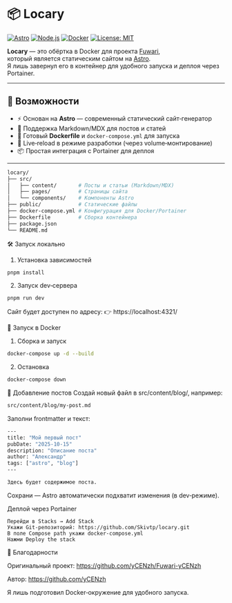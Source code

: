
# 📦 Locary

[![Astro](https://img.shields.io/badge/Astro-Static%20Site%20Generator-BC52EE?logo=astro&logoColor=white)](https://astro.build)
[![Node.js](https://img.shields.io/badge/Node.js-22-green?logo=node.js&logoColor=white)](https://nodejs.org)
[![Docker](https://img.shields.io/badge/Docker-Ready-blue?logo=docker&logoColor=white)](https://www.docker.com/)
[![License: MIT](https://img.shields.io/badge/License-MIT-yellow.svg)](LICENSE)

**Locary** — это обёртка в Docker для проекта [Fuwari](https://github.com/yCENzh/Fuwari-yCENzh),  
который является статическим сайтом на [Astro](https://astro.build).  
Я лишь завернул его в контейнер для удобного запуска и деплоя через Portainer.

---

## 🚀 Возможности

- ⚡️ Основан на **Astro** — современный статический сайт‑генератор  
- 📝 Поддержка Markdown/MDX для постов и статей  
- 🐳 Готовый **Dockerfile** и `docker-compose.yml` для запуска  
- 🔄 Live‑reload в режиме разработки (через volume‑монтирование)  
- 📦 Простая интеграция с Portainer для деплоя  

---

```bash
locary/
├── src/
│   ├── content/       # Посты и статьи (Markdown/MDX)
│   ├── pages/         # Страницы сайта
│   └── components/    # Компоненты Astro
├── public/            # Статические файлы
├── docker-compose.yml # Конфигурация для Docker/Portainer
├── Dockerfile         # Сборка контейнера
├── package.json
└── README.md

```
🛠 Запуск локально

1. Установка зависимостей
```bash
pnpm install
```
2. Запуск dev‑сервера
```bash
pnpm run dev
```
Сайт будет доступен по адресу: 👉 https://localhost:4321/

🐳 Запуск в Docker
1. Сборка и запуск
```bash
docker-compose up -d --build
```
2. Остановка
```bash
docker-compose down
```
📖 Добавление постов
Создай новый файл в src/content/blog/, например:
```bash
src/content/blog/my-post.md
```
Заполни frontmatter и текст:
```bash
---
title: "Мой первый пост"
pubDate: "2025-10-15"
description: "Описание поста"
author: "Александр"
tags: ["astro", "blog"]
---

Здесь будет содержимое поста.
```
Сохрани — Astro автоматически подхватит изменения (в dev‑режиме).

 Деплой через Portainer
```
Перейди в Stacks → Add Stack
Укажи Git‑репозиторий: https://github.com/Skivtp/locary.git
В поле Compose path укажи docker-compose.yml
Нажми Deploy the stack
```
🙏 Благодарности

Оригинальный проект: https://github.com/yCENzh/Fuwari-yCENzh

Автор: https://github.com/yCENzh

Я лишь подготовил Docker‑окружение для удобного запуска.


